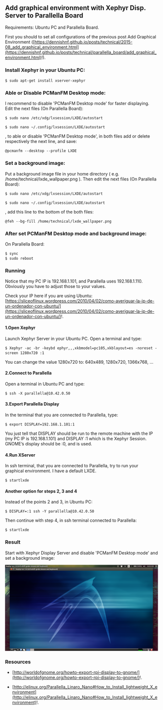 
## Add graphical environment with Xephyr Disp. Server to Parallella Board ##

Requirements: Ubuntu PC and Parallella Board.

First you should to set all configurations of the previous post Add Graphical Environment ([https://dennishnf.github.io/posts/technical/2015-08_add_graphical_environment.html](https://dennishnf.github.io/posts/technical/parallella_board/add_graphical_environment.html)!).

### Install Xephyr in your Ubuntu PC: ###

```
$ sudo apt-get install xserver-xephyr
```

### Able or Disable PCManFM Desktop mode: ###

I recommend to disable 'PCManFM Desktop mode' for faster displaying. Edit the next files (On Parallella Board):

```
$ sudo nano /etc/xdg/lxsession/LXDE/autostart
```

```
$ sudo nano ~/.config/lxsession/LXDE/autostart
```

, to able or disable 'PCManFM Desktop mode', in both files add or delete respectively the next line, and save:

```
@pcmanfm --desktop --profile LXDE
```

### Set a background image: ###

Put a background image file in your home directory ( e.g. /home/technical/lxde_wallpaper.png ). Then edit the next files (On Parallella Board):

```
$ sudo nano /etc/xdg/lxsession/LXDE/autostart
```

```
$ sudo nano ~/.config/lxsession/LXDE/autostart
```

, add this line to the bottom of the both files:

```
@feh --bg-fill /home/technical/lxde_wallpaper.png
```

### After set PCManFM Desktop mode and background image: ###

On Parallella Board:

```
$ sync
$ sudo reboot
```

### Running ###

Notice that my PC IP is 192.168.1.101, and Parallella uses 192.168.1.110. Obviously you have to adjust those to your values.

Check your IP here if you are using Ubuntu: [https://sliceoflinux.wordpress.com/2010/04/02/como-averiguar-la-ip-de-un-ordenador-con-ubuntu/](https://sliceoflinux.wordpress.com/2010/04/02/como-averiguar-la-ip-de-un-ordenador-con-ubuntu/)!.

#### 1.Open Xephyr ####

Launch Xephyr Server in your Ubuntu PC. Open a terminal and type:

```
$ Xephyr -ac -br -keybd ephyr,,,xkbmodel=pc105,xkblayout=es -noreset -screen 1280x720 :1
```

You can change the value 1280x720 to: 640x489, 1280x720, 1366x768, ...

#### 2.Connect to Parallella ####

Open a terminal in Ubuntu PC and type:

```
$ ssh -X parallella@10.42.0.50
```

#### 3.Export Parallella Display ####

In the terminal that you are connected to Parallella, type:

```
$ export DISPLAY=192.168.1.101:1
```

You just tell that DISPLAY should be run to the remote machine with the IP (my PC IP is 192.168.1.101) and DISPLAY :1 which is the Xephyr Session. GNOME’s display should be :0, and is used.

#### 4.Run XServer ####

In ssh terminal, that you are connected to Parallella, try to run your graphical environment. I have a default LXDE.

```
$ startlxde
```

#### Another option for steps 2, 3 and 4 ####

Instead of the points 2 and 3, in Ubuntu PC:

```
$ DISPLAY=:1 ssh -Y parallella@10.42.0.50
```

Then continue with step 4, in ssh terminal connected to Parallella:

```
$ startlxde
```

### Result ###

Start with Xephyr Display Server and disable 'PCManFM Desktop mode' and set a background image:

![image](/posts/technical/2015-08_add_graphical_environment_with_xephyr_to_parallella_board/startlxde-DisplayServer.png)

### Resources ###

- [http://worldofgnome.org/howto-export-rpi-display-to-gnome/](http://worldofgnome.org/howto-export-rpi-display-to-gnome/)!.

- [http://elinux.org/Parallella_Linaro_Nano#How_to_Install_lightweight_X_environment](http://elinux.org/Parallella_Linaro_Nano#How_to_Install_lightweight_X_environment)!.


